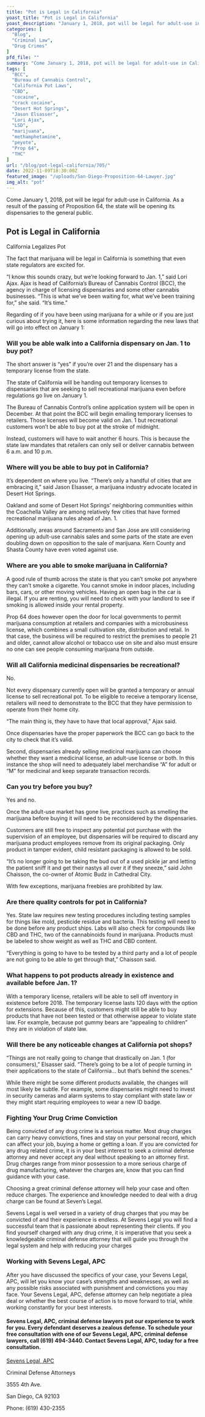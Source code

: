 ```yaml
---
title: "Pot is Legal in California"
yoast_title: "Pot is Legal in California"
yoast_description: "January 1, 2018, pot will be legal for adult-use in California. Due to Proposition 64, the state will be opening its dispensaries to the general public."
categories: [
  "Blog",
  "Criminal Law",
  "Drug Crimes"
]
pfd_file: ""
summary: "Come January 1, 2018, pot will be legal for adult-use in California. As a result of the passing of Proposition 64, the state will be opening its dispensaries to the general public. California Legalizes Pot The fact that marijuana will be legal in California is something that even state regulators are excited for. “I know"
tags: [
  "BCC",
  "Bureau of Cannabis Control",
  "California Pot Laws",
  "CBD",
  "cocaine",
  "crack cocaine",
  "Desert Hot Springs",
  "Jason Elsasser",
  "Lori Ajax",
  "LSD",
  "marijuana",
  "methamphetamine",
  "peyote",
  "Prop 64",
  "THC"
]
url: "/blog/pot-legal-california/705/"
date: 2022-11-09T18:30:00Z
featured_image: "/uploads/San-Diego-Proposition-64-Lawyer.jpg"
img_alt: "pot"
---
```

Come January 1, 2018, pot will be legal for adult-use in California. As a result of the passing of Proposition 64, the state will be opening its dispensaries to the general public.

## Pot is Legal in California

California Legalizes Pot

The fact that marijuana will be legal in California is something that even state regulators are excited for.

“I know this sounds crazy, but we’re looking forward to Jan. 1,” said Lori Ajax. Ajax is head of California’s Bureau of Cannabis Control (BCC), the agency in charge of licensing dispensaries and some other cannabis businesses. “This is what we’ve been waiting for, what we’ve been training for,” she said. “It’s time.”

Regarding of if you have been using marijuana for a while or if you are just curious about trying it, here is some information regarding the new laws that will go into effect on January 1:

### Will you be able walk into a California dispensary on Jan. 1 to buy pot?

The short answer is “yes” if you’re over 21 and the dispensary has a temporary license from the state.

The state of California will be handing out temporary licenses to dispensaries that are seeking to sell recreational marijuana even before regulations go live on January 1.

The Bureau of Cannabis Control’s online application system will be open in December. At that point the BCC will begin emailing temporary licenses to retailers. Those licenses will become valid on Jan. 1 but recreational customers won’t be able to buy pot at the stroke of midnight.

Instead, customers will have to wait another 6 hours. This is because the state law mandates that retailers can only sell or deliver cannabis between 6 a.m. and 10 p.m.

### Where will you be able to buy pot in California?

It’s dependent on where you live. “There’s only a handful of cities that are embracing it,” said Jason Elsasser, a marijuana industry advocate located in Desert Hot Springs.

Oakland and some of Desert Hot Springs’ neighboring communities within the Coachella Valley are among relatively few cities that have formed recreational marijuana rules ahead of Jan. 1.

Additionally, areas around Sacramento and San Jose are still considering opening up adult-use cannabis sales and some parts of the state are even doubling down on opposition to the sale of marijuana. Kern County and Shasta County have even voted against use.

### Where are you able to smoke marijuana in California?

A good rule of thumb across the state is that you can’t smoke pot anywhere they can’t smoke a cigarette. You cannot smoke in indoor places, including bars, cars, or other moving vehicles. Having an open bag in the car is illegal. If you are renting, you will need to check with your landlord to see if smoking is allowed inside your rental property.

Prop 64 does however open the door for local governments to permit marijuana consumption at retailers and companies with a microbusiness license, which combines a small cultivation site, distribution and retail. In that case, the business will be required to restrict the premises to people 21 and older, cannot allow alcohol or tobacco use on site and also must ensure no one can see people consuming marijuana from outside.

### Will all California medicinal dispensaries be recreational?

No.

Not every dispensary currently open will be granted a temporary or annual license to sell recreational pot. To be eligible to receive a temporary license, retailers will need to demonstrate to the BCC that they have permission to operate from their home city.

“The main thing is, they have to have that local approval,” Ajax said.

Once dispensaries have the proper paperwork the BCC can go back to the city to check that it’s valid.

Second, dispensaries already selling medicinal marijuana can choose whether they want a medicinal license, an adult-use license or both. In this instance the shop will need to adequately label merchandise “A” for adult or “M” for medicinal and keep separate transaction records.

### Can you try before you buy?

Yes and no.

Once the adult-use market has gone live, practices such as smelling the marijuana before buying it will need to be reconsidered by the dispensaries.

Customers are still free to inspect any potential pot purchase with the supervision of an employee, but dispensaries will be required to discard any marijuana product employees remove from its original packaging. Only product in tamper evident, child resistant packaging is allowed to be sold.

“It’s no longer going to be taking the bud out of a used pickle jar and letting the patient sniff it and get their nastys all over it if they sneeze,” said John Chaisson, the co-owner of Atomic Budz in Cathedral City.

With few exceptions, marijuana freebies are prohibited by law.

### Are there quality controls for pot in California?

Yes. State law requires new testing procedures including testing samples for things like mold, pesticide residue and bacteria. This testing will need to be done before any product ships. Labs will also check for compounds like CBD and THC, two of the cannabinoids found in marijuana. Products must be labeled to show weight as well as THC and CBD content.

“Everything is going to have to be tested by a third party and a lot of people are not going to be able to get through that,” Chaisson said.

### What happens to pot products already in existence and available before Jan. 1?

With a temporary license, retailers will be able to sell off inventory in existence before 2018. The temporary license lasts 120 days with the option for extensions. Because of this, customers might still be able to buy products that have not been tested or that otherwise appear to violate state law. For example, because pot gummy bears are “appealing to children” they are in violation of state law.

### Will there be any noticeable changes at California pot shops?

“Things are not really going to change that drastically on Jan. 1 (for consumers),” Elsasser said. “There’s going to be a lot of people turning in their applications to the state of California… but that’s behind the scenes.”

While there might be some different products available, the changes will most likely be subtle. For example, some dispensaries might need to invest in security cameras and alarm systems to stay compliant with state law or they might start requiring employees to wear a new ID badge.

### Fighting Your Drug Crime Conviction

Being convicted of any drug crime is a serious matter. Most drug charges can carry heavy convictions, fines and stay on your personal record, which can affect your job, buying a home or getting a loan. If you are convicted for any drug related crime, it is in your best interest to seek a criminal defense attorney and never accept any deal without speaking to an attorney first. Drug charges range from minor possession to a more serious charge of drug manufacturing, whatever the charges are, know that you can find guidance with your case.

Choosing a great criminal defense attorney will help your case and often reduce charges. The experience and knowledge needed to deal with a drug charge can be found at Seven’s Legal.

Sevens Legal is well versed in a variety of drug charges that you may be convicted of and their experience is endless. At Sevens Legal you will find a successful team that is passionate about representing their clients. If you find yourself charged with any drug crime, it is imperative that you seek a knowledgeable criminal defense attorney that will guide you through the legal system and help with reducing your charges

### Working with Sevens Legal, APC

After you have discussed the specifics of your case, your Sevens Legal, APC, will let you know your case’s strengths and weaknesses, as well as any possible risks associated with punishment and convictions you may face. Your Sevens Legal, APC, defense attorney can help negotiate a plea deal or whether the best course of action is to move forward to trial, while working constantly for your best interests.

#### Sevens Legal, APC, criminal defense lawyers put our experience to work for you. Every defendant deserves a zealous defense. To schedule your free consultation with one of our Sevens Legal, APC, criminal defense lawyers, call (619) 494-3440. Contact Sevens Legal, APC, today for a free consultation.

[Sevens Legal, APC](http://www.sevenslegal.com/ "Sevens Legal, APC")

Criminal Defense Attorneys

3555 4th Ave.

San Diego, CA 92103

Phone: (619) 430-2355